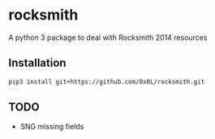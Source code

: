 # rocksmith

A python 3 package to deal with Rocksmith 2014 resources

## Installation

```sh
pip3 install git+https://github.com/0x0L/rocksmith.git
```

## TODO

* SNG missing fields
